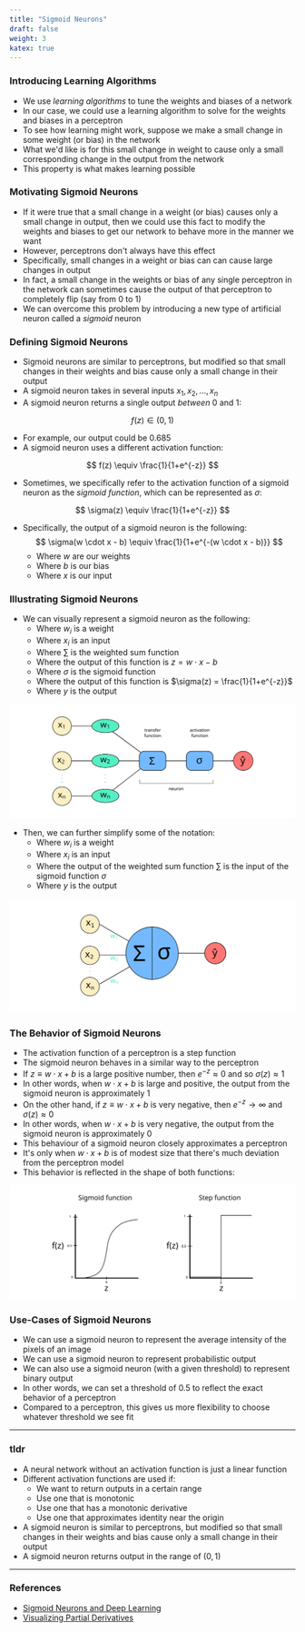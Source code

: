 ```yaml
---
title: "Sigmoid Neurons"
draft: false
weight: 3
katex: true
---
```


### Introducing Learning Algorithms
- We use *learning algorithms* to tune the weights and biases of a network
- In our case, we could use a learning algorithm to solve for the weights and biases in a perceptron
- To see how learning might work, suppose we make a small change in some weight (or bias) in the network
- What we'd like is for this small change in weight to cause only a small corresponding change in the output from the network
- This property is what makes learning possible

### Motivating Sigmoid Neurons
- If it were true that a small change in a weight (or bias) causes only a small change in output, then we could use this fact to modify the weights and biases to get our network to behave more in the manner we want
- However, perceptrons don't always have this effect
- Specifically, small changes in a weight or bias can can cause large changes in output
- In fact, a small change in the weights or bias of any single perceptron in the network can sometimes cause the output of that perceptron to completely flip (say from 0 to 1)
- We can overcome this problem by introducing a new type of artificial neuron called a *sigmoid* neuron

### Defining Sigmoid Neurons
- Sigmoid neurons are similar to perceptrons, but modified so that small changes in their weights and bias cause only a small change in their output
- A sigmoid neuron takes in several inputs $x_{1}, x_{2}, ..., x_{n}$ 
- A sigmoid neuron returns a single output *between* 0 and 1:

$$
f(z) \in (0,1)
$$

- For example, our output could be $0.685$
- A sigmoid neuron uses a different activation function:

$$
f(z) \equiv \frac{1}{1+e^{-z}}
$$

- Sometimes, we specifically refer to the activation function of a sigmoid neuron as the *sigmoid function*, which can be represented as $\sigma$:

$$
\sigma(z) \equiv \frac{1}{1+e^{-z}}
$$

- Specifically, the output of a sigmoid neuron is the following:
	$$
	\sigma(w \cdot x - b) \equiv \frac{1}{1+e^{-(w \cdot x - b)}}
	$$
	- Where $w$ are our weights
	- Where $b$ is our bias
	- Where $x$ is our input

### Illustrating Sigmoid Neurons
- We can visually represent a sigmoid neuron as the following:
	- Where $w_{i}$ is a weight
	- Where $x_{i}$ is an input
	- Where $\sum$ is the weighted sum function
	- Where the output of this function is $z = w \cdot x - b$
	- Where $\sigma$ is the sigmoid function
	- Where the output of this function is $\sigma(z) = \frac{1}{1+e^{-z}}$
	- Where $y$ is the output

![Sigmoid](../../../img/sigmoid.svg)

- Then, we can further simplify some of the notation:
	- Where $w_{i}$ is a weight
	- Where $x_{i}$ is an input
	- Where the output of the weighted sum function $\sum$ is the input of the sigmoid function $\sigma$
	- Where $y$ is the output

![SigmoidNeuron](../../../img/sigmoid_neuron.svg)

### The Behavior of Sigmoid Neurons
- The activation function of a perceptron is a step function
- The sigmoid neuron behaves in a similar way to the perceptron
- If $z \equiv w \cdot x + b$ is a large positive number, then $e^{−z} \approx 0$ and so $\sigma(z) \approx 1$
- In other words, when $w \cdot x + b$ is large and positive, the output from the sigmoid neuron is approximately $1$
- On the other hand, if $z \equiv w \cdot x + b$ is very negative, then $e^{−z} \to \infty$ and $\sigma(z) \approx 0$
- In other words, when $w \cdot x + b$ is very negative, the output from the sigmoid neuron is approximately $0$
- This behaviour of a sigmoid neuron closely approximates a perceptron
- It's only when $w \cdot x + b$ is of modest size that there's much deviation from the perceptron model
- This behavior is reflected in the shape of both functions:

![SigmoidShape](../../../img/sigmoid_shape.svg)

### Use-Cases of Sigmoid Neurons
- We can use a sigmoid neuron to represent the average intensity of the pixels of an image
- We can use a sigmoid neuron to represent probabilistic output
- We can also use a sigmoid neuron (with a given threshold) to represent binary output
- In other words, we can set a threshold of $0.5$ to reflect the exact behavior of a perceptron
- Compared to a perceptron, this gives us more flexibility to choose whatever threshold we see fit

---

### tldr
- A neural network without an activation function is just a linear function
- Different activation functions are used if:
	- We want to return outputs in a certain range
	- Use one that is monotonic
	- Use one that has a monotonic derivative
	- Use one that approximates identity near the origin
- A sigmoid neuron is similar to perceptrons, but modified so that small changes in their weights and bias cause only a small change in their output
- A sigmoid neuron returns output in the range of $(0,1)$

---

### References
- [Sigmoid Neurons and Deep Learning](http://neuralnetworksanddeeplearning.com/chap1.html#sigmoid_neurons)
- [Visualizing Partial Derivatives](https://math.stackexchange.com/questions/607942/what-is-the-best-way-to-think-about-partial-derivatives)
